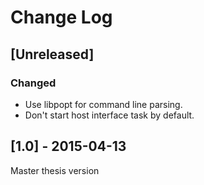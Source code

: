 # Change Log

## [Unreleased]
### Changed
- Use libpopt for command line parsing.
- Don't start host interface task by default.

## [1.0] - 2015-04-13
Master thesis version
